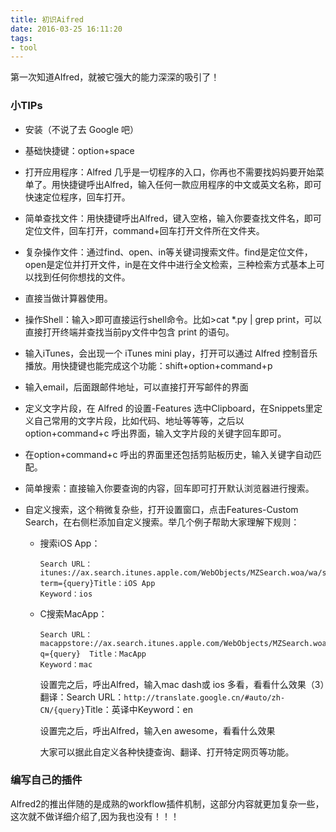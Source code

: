 ```yaml
---
title: 初识Aifred
date: 2016-03-25 16:11:20
tags:
- tool
---
```


第一次知道AIfred，就被它强大的能力深深的吸引了！

### 小TIPs
- 安装（不说了去 Google 吧）

- 基础快捷键：option+space

- 打开应用程序：Alfred 几乎是一切程序的入口，你再也不需要找妈妈要开始菜单了。用快捷键呼出Alfred，输入任何一款应用程序的中文或英文名称，即可快速定位程序，回车打开。

- 简单查找文件：用快捷键呼出Alfred，键入空格，输入你要查找文件名，即可定位文件，回车打开，command+回车打开文件所在文件夹。

- 复杂操作文件：通过find、open、in等关键词搜索文件。find是定位文件，open是定位并打开文件，in是在文件中进行全文检索，三种检索方式基本上可以找到任何你想找的文件。

- 直接当做计算器使用。

<!--more-->
- 操作Shell：输入>即可直接运行shell命令。比如>cat *.py | grep print，可以直接打开终端并查找当前py文件中包含 print 的语句。

- 输入iTunes，会出现一个 iTunes mini play，打开可以通过 Alfred 控制音乐播放。用快捷键也能完成这个功能：shift+option+command+p

- 输入email，后面跟邮件地址，可以直接打开写邮件的界面

- 定义文字片段，在 Alfred 的设置-Features 选中Clipboard，在Snippets里定义自己常用的文字片段，比如代码、地址等等等，之后以option+command+c 呼出界面，输入文字片段的关键字回车即可。

- 在option+command+c 呼出的界面里还包括剪贴板历史，输入关键字自动匹配。

- 简单搜索：直接输入你要查询的内容，回车即可打开默认浏览器进行搜索。

- 自定义搜索，这个稍微复杂些，打开设置窗口，点击Features-Custom Search，在右侧栏添加自定义搜索。举几个例子帮助大家理解下规则：
  * 搜索iOS App：
    ```
    Search URL：itunes://ax.search.itunes.apple.com/WebObjects/MZSearch.woa/wa/search?term={query}Title：iOS App
    Keyword：ios
    ```
  * C搜索MacApp：  
    ```
    Search URL：macappstore://ax.search.itunes.apple.com/WebObjects/MZSearch.woa/wa/search?q={query}  Title：MacApp  
    Keyword：mac 
    ```
    设置完之后，呼出Alfred，输入mac dash或 ios 多看，看看什么效果（3）翻译：Search URL：`http://translate.google.cn/#auto/zh-CN/{query}`Title：英译中Keyword：en

    设置完之后，呼出Alfred，输入en awesome，看看什么效果

    大家可以据此自定义各种快捷查询、翻译、打开特定网页等功能。

### 编写自己的插件

Alfred2的推出伴随的是成熟的workflow插件机制，这部分内容就更加复杂一些，这次就不做详细介绍了,因为我也没有！！！
